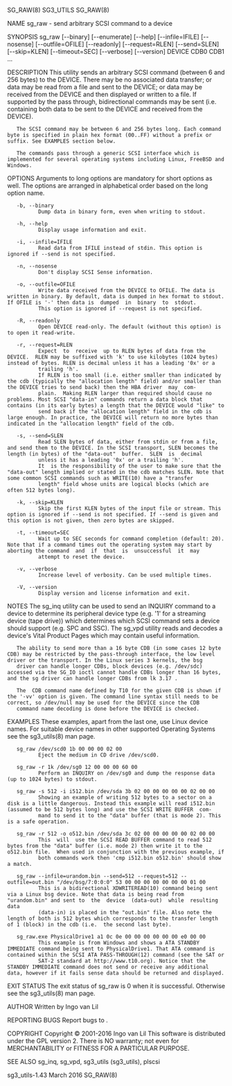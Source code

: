 SG_RAW(8)                                                                                         SG3_UTILS                                                                                         SG_RAW(8)



NAME
       sg_raw - send arbitrary SCSI command to a device

SYNOPSIS
       sg_raw  [--binary] [--enumerate] [--help] [--infile=IFILE] [--nosense] [--outfile=OFILE] [--readonly] [--request=RLEN] [--send=SLEN] [--skip=KLEN] [--timeout=SEC] [--verbose] [--version] DEVICE CDB0
       CDB1 ...

DESCRIPTION
       This utility sends an arbitrary SCSI command (between 6 and 256 bytes) to the DEVICE. There may be no associated data transfer; or data may be read from a file and sent to the DEVICE; or data may be
       received  from  the  DEVICE  and  then  displayed  or  written to a file. If supported by the pass through, bidirectional commands may be sent (i.e. containing both data to be sent to the DEVICE and
       received from the DEVICE).

       The SCSI command may be between 6 and 256 bytes long. Each command byte is specified in plain hex format (00..FF) without a prefix or suffix. See EXAMPLES section below.

       The commands pass through a generic SCSI interface which is implemented for several operating systems including Linux, FreeBSD and Windows.

OPTIONS
       Arguments to long options are mandatory for short options as well.  The options are arranged in alphabetical order based on the long option name.

       -b, --binary
              Dump data in binary form, even when writing to stdout.

       -h, --help
              Display usage information and exit.

       -i, --infile=IFILE
              Read data from IFILE instead of stdin. This option is ignored if --send is not specified.

       -n, --nosense
              Don't display SCSI Sense information.

       -o, --outfile=OFILE
              Write data received from the DEVICE to OFILE. The data is written in binary. By default, data is dumped in hex format to stdout.  If OFILE is '-' then data is  dumped  in  binary  to  stdout.
              This option is ignored if --request is not specified.

       -R, --readonly
              Open DEVICE read-only. The default (without this option) is to open it read-write.

       -r, --request=RLEN
              Expect  to  receive  up to RLEN bytes of data from the DEVICE.  RLEN may be suffixed with 'k' to use kilobytes (1024 bytes) instead of bytes. RLEN is decimal unless it has a leading '0x' or a
              trailing 'h'.
              If RLEN is too small (i.e. either smaller than indicated by the cdb (typically the "allocation length" field) and/or smaller than the DEVICE tries to send back) then the HBA driver  may  com-
              plain.  Making RLEN larger than required should cause no problems. Most SCSI "data-in" commands return a data block that contains (in its early bytes) a length that the DEVICE would "like" to
              send back if the "allocation length" field in the cdb is large enough. In practice, the DEVICE will return no more bytes than indicated in the "allocation length" field of the cdb.

       -s, --send=SLEN
              Read SLEN bytes of data, either from stdin or from a file, and send them to the DEVICE. In the SCSI transport, SLEN becomes the length (in bytes) of the "data-out"  buffer.  SLEN  is  decimal
              unless it has a leading '0x' or a trailing 'h'.
              It  is the responsibility of the user to make sure that the "data-out" length implied or stated in the cdb matches SLEN. Note that some common SCSI commands such as WRITE(10) have a "transfer
              length" field whose units are logical blocks (which are often 512 bytes long).

       -k, --skip=KLEN
              Skip the first KLEN bytes of the input file or stream. This option is ignored if --send is not specified. If --send is given and this option is not given, then zero bytes are skipped.

       -t, --timeout=SEC
              Wait up to SEC seconds for command completion (default: 20).  Note that if a command times out the operating system may start by aborting the command  and  if  that  is  unsuccessful  it  may
              attempt to reset the device.

       -v, --verbose
              Increase level of verbosity. Can be used multiple times.

       -V, --version
              Display version and license information and exit.

NOTES
       The  sg_inq utility can be used to send an INQUIRY command to a device to determine its peripheral device type (e.g. '1' for a streaming device (tape drive)) which determines which SCSI command sets
       a device should support (e.g. SPC and SSC). The sg_vpd utility reads and decodes a device's Vital Product Pages which may contain useful information.

       The ability to send more than a 16 byte CDB (in some cases 12 byte CDB) may be restricted by the pass-through interface, the low level driver or the transport. In the Linux series 3 kernels, the bsg
       driver can handle longer CDBs, block devices (e.g. /dev/sdc) accessed via the SG_IO ioctl cannot handle CDBs longer than 16 bytes, and the sg driver can handle longer CDBs from lk 3.17 .

       The  CDB command name defined by T10 for the given CDB is shown if the '-vv' option is given. The command line syntax still needs to be correct, so /dev/null may be used for the DEVICE since the CDB
       command name decoding is done before the DEVICE is checked.

EXAMPLES
       These examples, apart from the last one, use Linux device names. For suitable device names in other supported Operating Systems see the sg3_utils(8) man page.

       sg_raw /dev/scd0 1b 00 00 00 02 00
              Eject the medium in CD drive /dev/scd0.

       sg_raw -r 1k /dev/sg0 12 00 00 00 60 00
              Perform an INQUIRY on /dev/sg0 and dump the response data (up to 1024 bytes) to stdout.

       sg_raw -s 512 -i i512.bin /dev/sda 3b 02 00 00 00 00 00 02 00 00
              Showing an example of writing 512 bytes to a sector on a disk is a little dangerous. Instead this example will read i512.bin (assumed to be 512 bytes long) and use the SCSI WRITE BUFFER  com-
              mand to send it to the "data" buffer (that is mode 2). This is a safe operation.

       sg_raw -r 512 -o o512.bin /dev/sda 3c 02 00 00 00 00 00 02 00 00
              This  will  use the SCSI READ BUFFER command to read 512 bytes from the "data" buffer (i.e. mode 2) then write it to the o512.bin file.  When used in conjunction with the previous example, if
              both commands work then 'cmp i512.bin o512.bin' should show a match.

       sg_raw --infile=urandom.bin --send=512 --request=512 --outfile=out.bin "/dev/bsg/7:0:0:0" 53 00 00 00 00 00 00 00 01 00
              This is a bidirectional XDWRITEREAD(10) command being sent via a Linux bsg device. Note that data is being read from "urandom.bin" and sent to  the  device  (data-out)  while  resulting  data
              (data-in) is placed in the "out.bin" file. Also note the length of both is 512 bytes which corresponds to the transfer length of 1 (block) in the cdb (i.e.  the second last byte).

       sg_raw.exe PhysicalDrive1 a1 0c 0e 00 00 00 00 00 00 e0 00 00
              This example is from Windows and shows a ATA STANDBY IMMEDIATE command being sent to PhysicalDrive1. That ATA command is contained within the SCSI ATA PASS-THROUGH(12) command (see the SAT or
              SAT-2 standard at http://www.t10.org). Notice that the STANDBY IMMEDIATE command does not send or receive any additional data, however if it fails sense data should be returned and displayed.

EXIT STATUS
       The exit status of sg_raw is 0 when it is successful. Otherwise see the sg3_utils(8) man page.

AUTHOR
       Written by Ingo van Lil

REPORTING BUGS
       Report bugs to <inguin at gmx dot de>.

COPYRIGHT
       Copyright © 2001-2016 Ingo van Lil
       This software is distributed under the GPL version 2. There is NO warranty; not even for MERCHANTABILITY or FITNESS FOR A PARTICULAR PURPOSE.

SEE ALSO
       sg_inq, sg_vpd, sg3_utils (sg3_utils), plscsi



sg3_utils-1.43                                                                                    March 2016                                                                                        SG_RAW(8)
